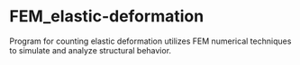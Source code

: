 # FEM_elastic-deformation
Program for counting elastic deformation utilizes FEM numerical techniques to simulate and analyze structural behavior.
